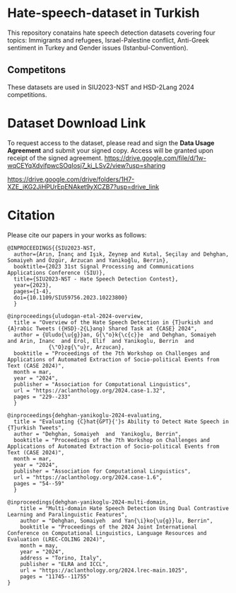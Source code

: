 # Hate-speech-dataset in Turkish
This repository conatains hate speech detection datasets covering four topics: 
Immigrants and refugees, Israel-Palestine conflict, Anti-Greek sentiment in Turkey and  Gender issues (Istanbul-Convention). 


## Competitons
These datasets are used in SIU2023-NST and HSD-2Lang 2024 competitions.

# Dataset Download Link
To request access to the dataset, please read and sign the **Data Usage Agreement** and submit your signed copy. Access will be granted upon receipt of the signed agreement.
https://drive.google.com/file/d/1w-wqCEYqXdvifpwcSOqIosj7_ki_LSv2/view?usp=sharing


https://drive.google.com/drive/folders/1H7-XZE_jKG2JiHPUrEpENAket9yXCZB7?usp=drive_link

# Citation
Please cite our papers in your works as follows:
```
@INPROCEEDINGS{{SIU2023-NST,
  author={Arın, İnanç and Işık, Zeynep and Kutal, Seçilay and Dehghan, Somaiyeh and Özgür, Arzucan and Yanikoğlu, Berrin},
  booktitle={2023 31st Signal Processing and Communications Applications Conference (SIU)}, 
  title={SIU2023-NST - Hate Speech Detection Contest}, 
  year={2023},
  pages={1-4},
  doi={10.1109/SIU59756.2023.10223800}
  }

@inproceedings{uludogan-etal-2024-overview,
  title = "Overview of the Hate Speech Detection in {T}urkish and {A}rabic Tweets ({HSD}-2{L}ang) Shared Task at {CASE} 2024",
  author = {Uludo{\u{g}}an, G{\"o}k{\c{c}}e  and Dehghan, Somaiyeh  and Arin, Inanc  and Erol, Elif  and Yanikoglu, Berrin  and
             {\"O}zg{\"u}r, Arzucan},
  booktitle = "Proceedings of the 7th Workshop on Challenges and Applications of Automated Extraction of Socio-political Events from Text (CASE 2024)",
  month = mar,
  year = "2024",
  publisher = "Association for Computational Linguistics",
  url = "https://aclanthology.org/2024.case-1.32",
  pages = "229--233"
  }

@inproceedings{dehghan-yanikoglu-2024-evaluating,
  title = "Evaluating {C}hat{GPT}{'}s Ability to Detect Hate Speech in {T}urkish Tweets",
  author = "Dehghan, Somaiyeh  and  Yanikoglu, Berrin",
  booktitle = "Proceedings of the 7th Workshop on Challenges and Applications of Automated Extraction of Socio-political Events from Text (CASE 2024)",
  month = mar,
  year = "2024",
  publisher = "Association for Computational Linguistics",
  url = "https://aclanthology.org/2024.case-1.6",
  pages = "54--59"
  }

@inproceedings{dehghan-yanikoglu-2024-multi-domain,
    title = "Multi-domain Hate Speech Detection Using Dual Contrastive Learning and Paralinguistic Features",
    author = "Dehghan, Somaiyeh  and Yan{\i}ko{\u{g}}lu, Berrin",
    booktitle = "Proceedings of the 2024 Joint International Conference on Computational Linguistics, Language Resources and Evaluation (LREC-COLING 2024)",
    month = may,
    year = "2024",
    address = "Torino, Italy",
    publisher = "ELRA and ICCL",
    url = "https://aclanthology.org/2024.lrec-main.1025",
    pages = "11745--11755"
}
```
